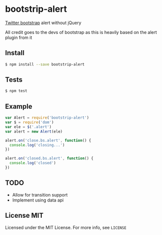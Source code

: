 # bootstrip-alert

[Twitter bootstrap](https://github.com/twbs/bootstrap) alert without jQuery

All credit goes to the devs of bootstrap as this is heavily based on the alert plugin from it

## Install

```bash
$ npm install --save bootstrip-alert
```

## Tests

```bash
$ npm test
```

## Example

```js
var Alert = require('bootstrip-alert')
var $ = require('dom')
var ele = $('.alert')
var alert = new Alert(ele)

alert.on('close.bs.alert', function() {
  console.log('closing...')
})

alert.on('closed.bs.alert', function() {
  console.log('closed')
})

```

## TODO

- Allow for transition support
- Implement using data api

## License MIT

Licensed under the MIT License. For more info, see `LICENSE`
